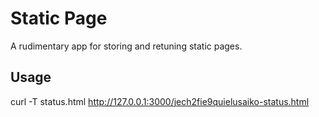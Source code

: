 # Static Page

A rudimentary app for storing and retuning static pages.

## Usage

curl -T status.html http://127.0.0.1:3000/jech2fie9quielusaiko-status.html
